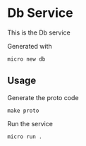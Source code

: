 # Db Service

This is the Db service

Generated with

```
micro new db
```

## Usage

Generate the proto code

```
make proto
```

Run the service

```
micro run .
```